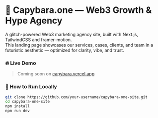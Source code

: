 
# 🧠 Capybara.one — Web3 Growth & Hype Agency

A glitch-powered Web3 marketing agency site, built with Next.js, TailwindCSS and framer-motion.  
This landing page showcases our services, cases, clients, and team in a futuristic aesthetic — optimized for clarity, vibe, and trust.

### 🔥 Live Demo

> Coming soon on [capybara.vercel.app](https://capybara.vercel.app)

### 🚀 How to Run Locally

```bash
git clone https://github.com/your-username/capybara-one-site.git
cd capybara-one-site
npm install
npm run dev
```
